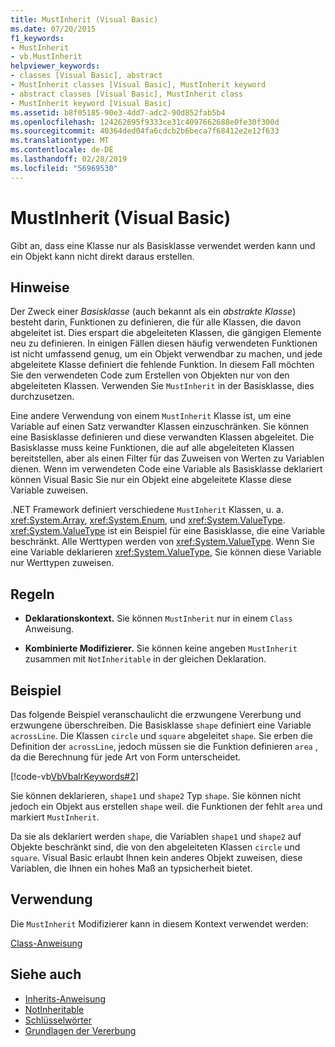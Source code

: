 ```yaml
---
title: MustInherit (Visual Basic)
ms.date: 07/20/2015
f1_keywords:
- MustInherit
- vb.MustInherit
helpviewer_keywords:
- classes [Visual Basic], abstract
- MustInherit classes [Visual Basic], MustInherit keyword
- abstract classes [Visual Basic], MustInherit class
- MustInherit keyword [Visual Basic]
ms.assetid: b8f05185-90e3-4dd7-adc2-90d852fab5b4
ms.openlocfilehash: 124262695f9333ce31c4097662688e0fe30f300d
ms.sourcegitcommit: 40364ded04fa6cdcb2b6beca7f68412e2e12f633
ms.translationtype: MT
ms.contentlocale: de-DE
ms.lasthandoff: 02/28/2019
ms.locfileid: "56969530"
---
```

# <a name="mustinherit-visual-basic"></a>MustInherit (Visual Basic)
Gibt an, dass eine Klasse nur als Basisklasse verwendet werden kann und ein Objekt kann nicht direkt daraus erstellen.  
  
## <a name="remarks"></a>Hinweise  
 Der Zweck einer *Basisklasse* (auch bekannt als ein *abstrakte Klasse*) besteht darin, Funktionen zu definieren, die für alle Klassen, die davon abgeleitet ist. Dies erspart die abgeleiteten Klassen, die gängigen Elemente neu zu definieren. In einigen Fällen diesen häufig verwendeten Funktionen ist nicht umfassend genug, um ein Objekt verwendbar zu machen, und jede abgeleitete Klasse definiert die fehlende Funktion. In diesem Fall möchten Sie den verwendeten Code zum Erstellen von Objekten nur von den abgeleiteten Klassen. Verwenden Sie `MustInherit` in der Basisklasse, dies durchzusetzen.  
  
 Eine andere Verwendung von einem `MustInherit` Klasse ist, um eine Variable auf einen Satz verwandter Klassen einzuschränken. Sie können eine Basisklasse definieren und diese verwandten Klassen abgeleitet. Die Basisklasse muss keine Funktionen, die auf alle abgeleiteten Klassen bereitstellen, aber als einen Filter für das Zuweisen von Werten zu Variablen dienen. Wenn im verwendeten Code eine Variable als Basisklasse deklariert können Visual Basic Sie nur ein Objekt eine abgeleitete Klasse diese Variable zuweisen.  
  
 .NET Framework definiert verschiedene `MustInherit` Klassen, u. a. <xref:System.Array>, <xref:System.Enum>, und <xref:System.ValueType>. <xref:System.ValueType> ist ein Beispiel für eine Basisklasse, die eine Variable beschränkt. Alle Werttypen werden von <xref:System.ValueType>. Wenn Sie eine Variable deklarieren <xref:System.ValueType>, Sie können diese Variable nur Werttypen zuweisen.  
  
## <a name="rules"></a>Regeln  
  
-   **Deklarationskontext.** Sie können `MustInherit` nur in einem `Class` Anweisung.  
  
-   **Kombinierte Modifizierer.** Sie können keine angeben `MustInherit` zusammen mit `NotInheritable` in der gleichen Deklaration.  
  
## <a name="example"></a>Beispiel  
 Das folgende Beispiel veranschaulicht die erzwungene Vererbung und erzwungene überschreiben. Die Basisklasse `shape` definiert eine Variable `acrossLine`. Die Klassen `circle` und `square` abgeleitet `shape`. Sie erben die Definition der `acrossLine`, jedoch müssen sie die Funktion definieren `area` , da die Berechnung für jede Art von Form unterscheidet.  
  
 [!code-vb[VbVbalrKeywords#2](~/samples/snippets/visualbasic/VS_Snippets_VBCSharp/VbVbalrKeywords/VB/Class1.vb#2)]  
  
 Sie können deklarieren, `shape1` und `shape2` Typ `shape`. Sie können nicht jedoch ein Objekt aus erstellen `shape` weil. die Funktionen der fehlt `area` und markiert `MustInherit`.  
  
 Da sie als deklariert werden `shape`, die Variablen `shape1` und `shape2` auf Objekte beschränkt sind, die von den abgeleiteten Klassen `circle` und `square`. Visual Basic erlaubt Ihnen kein anderes Objekt zuweisen, diese Variablen, die Ihnen ein hohes Maß an typsicherheit bietet.  
  
## <a name="usage"></a>Verwendung  
 Die `MustInherit` Modifizierer kann in diesem Kontext verwendet werden:  
  
 [Class-Anweisung](../../../visual-basic/language-reference/statements/class-statement.md)  
  
## <a name="see-also"></a>Siehe auch
- [Inherits-Anweisung](../../../visual-basic/language-reference/statements/inherits-statement.md)
- [NotInheritable](../../../visual-basic/language-reference/modifiers/notinheritable.md)
- [Schlüsselwörter](../../../visual-basic/language-reference/keywords/index.md)
- [Grundlagen der Vererbung](../../../visual-basic/programming-guide/language-features/objects-and-classes/inheritance-basics.md)
